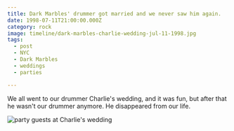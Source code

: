 ```yaml
---
title: Dark Marbles' drummer got married and we never saw him again.
date: 1998-07-11T21:00:00.000Z
category: rock
image: timeline/dark-marbles-charlie-wedding-jul-11-1998.jpg
tags:
  - post 
  - NYC
  - Dark Marbles
  - weddings
  - parties

---
```


We all went to our drummer Charlie's wedding, and it was fun, but after that he wasn't our drummer anymore. He disappeared from our life.


![party guests at Charlie's wedding](/static/img/rock/dark-marbles-charlie-wedding-jul-11-1998.jpg "party guests at Charlie's wedding")
